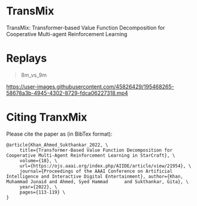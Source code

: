 # TransMix
TransMix: Transformer-based Value Function Decomposition for Cooperative Multi-agent Reinforcement Learning

# Replays
> 8m_vs_9m 

https://user-images.githubusercontent.com/45826429/195468265-58678a3b-4945-4302-8729-fdca06227318.mp4

# Citing TranxMix

Please cite the paper as (in BibTex format):
```
@article{Khan_Ahmed_Sukthankar_2022, \
     title={Transformer-Based Value Function Decomposition for Cooperative Multi-Agent Reinforcement Learning in StarCraft}, \
     volume={18}, \
     url={https://ojs.aaai.org/index.php/AIIDE/article/view/21954}, \
     journal={Proceedings of the AAAI Conference on Artificial Intelligence and Interactive Digital Entertainment}, author={Khan, Muhammad Junaid and Ahmed, Syed Hammad      and Sukthankar, Gita}, \
     year={2022}, \
     pages={113-119} \
}
```
